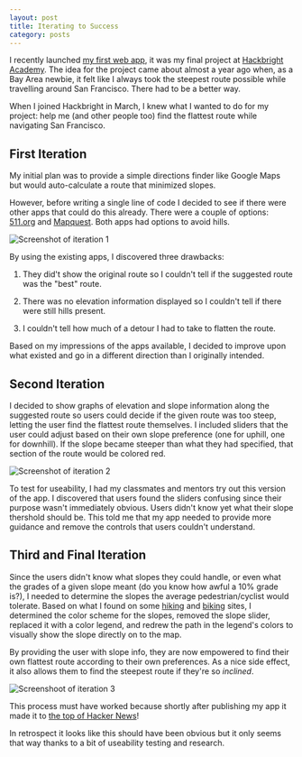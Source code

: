 ```yaml
---
layout: post
title: Iterating to Success
category: posts
---
```


I recently launched [my first web app](https://www.flattestroute.com/), it was my final project at [Hackbright Academy](https://hackbrightacademy.com/). The idea for the project came about almost a year ago when, as a Bay Area newbie, it felt like I always took the steepest route possible while travelling around San Francisco. There had to be a better way.

When I joined Hackbright in March, I knew what I wanted to do for my project: help me (and other people too) find the flattest route while navigating San Francisco.

## First Iteration

My initial plan was to provide a simple directions finder like Google Maps but would auto-calculate a route that minimized slopes.

However, before writing a single line of code I decided to see if there were other apps that could do this already. There were a couple of options: [511.org](https://bicycling.511.org/) and [Mapquest](http://www.mapquest.com/). Both apps had options to avoid hills.

![Screenshot of iteration 1](https://i.imgur.com/vuy0Z8z.png)

By using the existing apps, I discovered three drawbacks:

1. They did't show the original route so I couldn't tell if the suggested route was the "best" route.

2. There was no elevation information displayed so I couldn't tell if there were still hills present.

3. I couldn't tell how much of a detour I had to take to flatten the route.

Based on my impressions of the apps available, I decided to improve upon what existed and go in a different direction than I originally intended.

## Second Iteration

I decided to show graphs of elevation and slope information along the suggested route so users could decide if the given route was too steep, letting the user find the flattest route themselves. I included sliders that the user could adjust based on their own slope preference (one for uphill, one for downhill). If the slope became steeper than what they had specified, that section of the route would be colored red.

![Screenshot of iteration 2](https://i.imgur.com/IUGhlbB.png)

To test for useability, I had my classmates and mentors try out this version of the app. I discovered that users found the sliders confusing since their purpose wasn't immediately obvious. Users didn't know yet what their slope thershold should be. This told me that my app needed to provide more guidance and remove the controls that users couldn't understand.

## Third and Final Iteration

Since the users didn't know what slopes they could handle, or even what the grades of a given slope meant (do you know how awful a 10% grade is?), I needed to determine the slopes the average pedestrian/cyclist would tolerate. Based on what I found on some [hiking](https://www.venturacountytrails.org/TrailMaps/TrailSymbols.htm) and [biking](https://www.bicyclenetwork.com.au/general/bike-futures/91988/) sites, I determined the color scheme for the slopes, removed the slope slider, replaced it with a color legend, and redrew the path in the legend's colors to visually show the slope directly on to the map.

By providing the user with slope info, they are now empowered to find their own flattest route according to their own preferences.  As a nice side effect, it also allows them to find the steepest route if they're so _inclined_.

![Screenshoot of iteration 3](https://i.imgur.com/YbJkG8I.png)

This process must have worked because shortly after publishing my app it made it to [the top of Hacker News](https://news.ycombinator.com/item?id=5672515)!

In retrospect it looks like this should have been obvious but it only seems that way thanks to a bit of useability testing and research.

